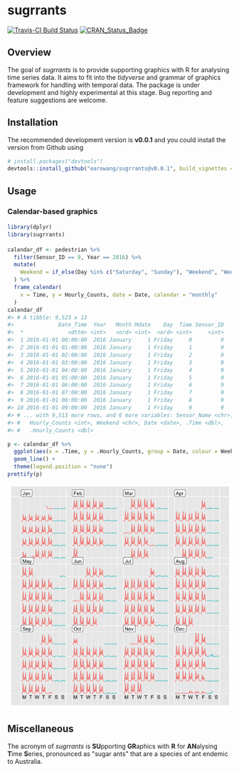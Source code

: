 
<!-- README.md is generated from README.Rmd. Please edit that file -->
sugrrants
=========

[![Travis-CI Build Status](https://travis-ci.org/earowang/sugrrants.svg?branch=master)](https://travis-ci.org/earowang/sugrrants) [![CRAN\_Status\_Badge](http://www.r-pkg.org/badges/version/sugrrants)](https://cran.r-project.org/package=sugrrants)

Overview
--------

The goal of *sugrrants* is to provide supporting graphics with R for analysing time series data. It aims to fit into the *tidyverse* and grammar of graphics framework for handling with temporal data. The package is under development and highly experimental at this stage. Bug reporting and feature suggestions are welcome.

Installation
------------

The recommended development version is **v0.0.1** and you could install the version from Github using

``` r
# install.packages("devtools")
devtools::install_github("earowang/sugrrants@v0.0.1", build_vignettes = TRUE)
```

Usage
-----

### Calendar-based graphics

``` r
library(dplyr)
library(sugrrants)

calendar_df <- pedestrian %>%
  filter(Sensor_ID == 9, Year == 2016) %>%
  mutate(
    Weekend = if_else(Day %in% c("Saturday", "Sunday"), "Weekend", "Weekday")
  ) %>%
  frame_calendar(
    x = Time, y = Hourly_Counts, date = Date, calendar = "monthly"
  )
calendar_df
#> # A tibble: 9,523 x 13
#>              Date_Time  Year   Month Mdate    Day  Time Sensor_ID
#>  *              <dttm> <int>   <ord> <int>  <ord> <int>     <int>
#>  1 2016-01-01 00:00:00  2016 January     1 Friday     0         9
#>  2 2016-01-01 01:00:00  2016 January     1 Friday     1         9
#>  3 2016-01-01 02:00:00  2016 January     1 Friday     2         9
#>  4 2016-01-01 03:00:00  2016 January     1 Friday     3         9
#>  5 2016-01-01 04:00:00  2016 January     1 Friday     4         9
#>  6 2016-01-01 05:00:00  2016 January     1 Friday     5         9
#>  7 2016-01-01 06:00:00  2016 January     1 Friday     6         9
#>  8 2016-01-01 07:00:00  2016 January     1 Friday     7         9
#>  9 2016-01-01 08:00:00  2016 January     1 Friday     8         9
#> 10 2016-01-01 09:00:00  2016 January     1 Friday     9         9
#> # ... with 9,513 more rows, and 6 more variables: Sensor_Name <chr>,
#> #   Hourly_Counts <int>, Weekend <chr>, Date <date>, .Time <dbl>,
#> #   .Hourly_Counts <dbl>
```

``` r
p <- calendar_df %>%
  ggplot(aes(x = .Time, y = .Hourly_Counts, group = Date, colour = Weekend)) +
  geom_line() +
  theme(legend.position = "none")
prettify(p)
```

![](man/figure/calendar-plot-1.png)

Miscellaneous
-------------

The acronym of *sugrrants* is **SU**pporting **GR**aphics with **R** for **AN**alysing **T**ime **S**eries, pronounced as "sugar ants" that are a species of ant endemic to Australia.
